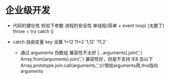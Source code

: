 # 企业级开发

- 代码的健壮性
    校验下参数
    进程的安全性
    单线程(简单 + event loop)  (太脆了)
    throw + try catch ()

- catch 自由变量 key 设置 
    1+12   11+2 '1,12'  '11,2'
    - 通过 arguments 伪数组 
        兼容性不太好
        [...arguments].join(',')
        Array.from(arguments).join(',') 
        兼容性好，但是不支持 IE8 及以下
        Array.prototype.join.call(arguments,',')//借给arguments用,this指向arguments